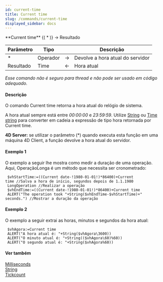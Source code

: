 ```yaml
---
id: current-time
title: Current time
slug: /commands/current-time
displayed_sidebar: docs
---
```


<!--REF #_command_.Current time.Syntax-->**Current time** {( * )} -> Resultado<!-- END REF-->
<!--REF #_command_.Current time.Params-->
| Parâmetro | Tipo |  | Descrição |
| --- | --- | --- | --- |
| * | Operador | &#8594;  | Devolve a hora atual do servidor |
| Resultado | Time | &#8592; | Hora atual |

<!-- END REF-->

*Esse comando não é seguro para thread e não pode ser usado em código adequado.*


#### Descrição 

<!--REF #_command_.Current time.Summary-->O comando Current time retorna a hora atual do relógio de sistema.<!-- END REF--> 

A hora atual sempre está entre *00:00:00* e *23:59:59*. Utilize [String](string.md "String") ou [Time string](time-string.md "Time string") para converter em cadeia a expressão de tipo hora retornada por Current time.

**4D Server:** se utilizar o parâmetro (\*) quando executa esta função em uma máquina 4D Client, a função devolve a hora atual do servidor.

#### Exemplo 1 

O exemplo a seguir lhe mostra como medir a duração de uma operação. Aqui, OperaçãoLonga é um método que necessita ser cronometrado:  
  
```4d
 $vhStartTime:=((Current date-!1980-01-01!)*86400)+Current time //Salva a hora de início, segundos depois de 1.1.1980
 LongOperation //Realizar a operação
 $vhEndTime:=((Current date-!1980-01-01!)*86400)+Current time
 ALERT("The operation took "+String($vhEndTime-$vhStartTime)+" seconds.") //Mostrar a duração da operação
```

#### Exemplo 2 

O exemplo a seguir extrai as horas, minutos e segundos da hora atual: 

```4d
 $vhAgora:=Current time
 ALERT("A hora atual é: "+String($vhAgora\3600))
 ALERT("O minuto atual é: "+String(($vhAgora\60)%60))
 ALERT("O segundo atual é: "+String($vhAgora%60))
```

#### Ver também 

[Milliseconds](milliseconds.md)  
[String](string.md)  
[Tickcount](tickcount.md)  